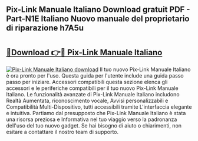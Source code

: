 ## Pix-Link Manuale Italiano Download gratuit PDF - Part-N1E Italiano Nuovo manuale del proprietario di riparazione h7A5u

# <h2><a href="http://dfepir1.blite.top/?on=Pix-Link+Manuale+Italiano">🔗Download 👉🔴 Pix-Link Manuale Italiano</a></h2>

[![Pix-Link Manuale Italiano download](https://i.imgur.com/lujVjoI.png)](http://dfepir1.blite.top/?on=Pix-Link+Manuale+Italiano)
Il tuo nuovo Pix-Link Manuale Italiano è ora pronto per l'uso. Questa guida per l'utente include una guida passo passo per iniziare. Accessori compatibili questa sezione elenca gli accessori e le periferiche compatibili per il tuo nuovo Pix-Link Manuale Italiano. Le funzionalità avanzate di Pix-Link Manuale Italiano includono Realtà Aumentata, riconoscimento vocale, Avvisi personalizzabili e Compatibilità Multi-Dispositivo, tutti accessibili tramite L'interfaccia elegante e intuitiva. Partiamo dal presupposto che Pix-Link Manuale Italiano è stata una risorsa preziosa e Informativa nel tuo viaggio verso la padronanza dell'uso del tuo nuovo gadget. Se hai bisogno di aiuto o chiarimenti, non esitare a contattare il nostro team di supporto.
